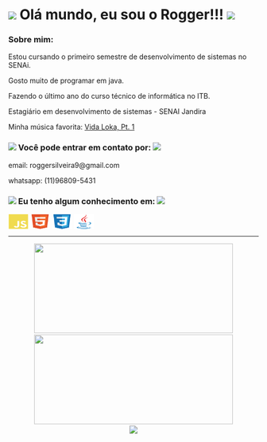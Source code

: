  <h1><img src="https://media2.giphy.com/media/e0Uiyu70TXQAALdKP9/200w.gif" width="30px"> Olá mundo, eu sou o Rogger!!! <img src="https://media2.giphy.com/media/e0Uiyu70TXQAALdKP9/200w.gif" width="30px"></h1>
 
 <h3>Sobre mim:</h3>
 <p>Estou cursando o primeiro semestre de desenvolvimento de sistemas no SENAi.</p>
 <p>Gosto muito de programar em java.</p>
 <p>Fazendo o último ano do curso técnico de informática no ITB.</p>
 <p>Estagiário em desenvolvimento de sistemas - SENAI Jandira</p>
 <p>Minha música favorita: <a href="https://www.youtube.com/watch?v=LiwDa5rCmYc" target="_blank">Vida Loka, Pt. 1
</a></p>

<h3><img src="https://i.pinimg.com/originals/f3/c6/e5/f3c6e525a07ef2b1e279f9212e535333.gif" width="30px"> Você pode entrar em contato por: <img src="https://i.pinimg.com/originals/f3/c6/e5/f3c6e525a07ef2b1e279f9212e535333.gif" width="30px"> </h3>
    <p>email: roggersilveira9@gmail.com</p>
    <p>whatsapp: (11)96809-5431</p>
 
 <div>
   <h3><img src="https://media2.giphy.com/media/3hoLIVAJYkz6T0Ichp/giphy.gif" width="30px"> Eu tenho algum conhecimento em: <img src="https://media2.giphy.com/media/3hoLIVAJYkz6T0Ichp/giphy.gif" width="30px"></h3>
     <img align="center" height="30" width="40" src="https://raw.githubusercontent.com/devicons/devicon/master/icons/javascript/javascript-plain.svg">
     <img align="center" height="30" width="40" src="https://raw.githubusercontent.com/devicons/devicon/master/icons/html5/html5-original.svg">
     <img align="center" height="30" width="40" src="https://raw.githubusercontent.com/devicons/devicon/master/icons/css3/css3-original.svg">
     <img align="center" height="30" width="40" src="https://github.com/devicons/devicon/blob/master/icons/java/java-original.svg">
</div>
</div>

  
<hr>

<div align="center">
  <a href="https://github.com/RealDoubleG">
  <img height="180cm" width="400em" src="https://github-readme-stats.vercel.app/api?username=RealDoubleG&show_icons=true&theme=jolly&include_all_commits=true&count_private=true"/>
  <img height="180cm" width="400em" src="https://github-readme-stats.vercel.app/api/top-langs/?username=RealDoubleG&layout=compact&langs_count=7&theme=jolly"/>
</div>

  <div align="center">
      <img src="https://c.tenor.com/fCvgrro-iaMAAAAd/luffy-gif-ep982-luffy.gif">
  </div>
